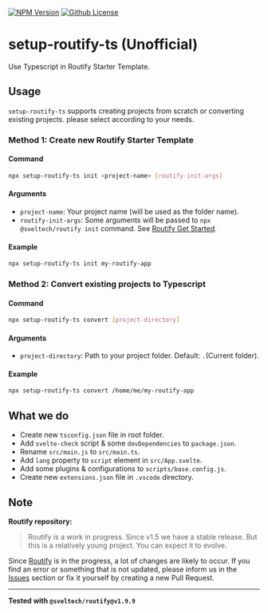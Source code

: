 [![NPM Version](https://badgen.net/npm/v/setup-routify-ts?color=red&icon=npm&label=version&cache=300)](https://npmjs.com/package/setup-routify-ts)
[![Github License](https://badgen.net/github/license/lamualfa/setup-routify-ts?color=purple&label=license&cache=300)](https://github.com/lamualfa/setup-routify-ts/blob/master/LICENSE)

# setup-routify-ts (Unofficial)

Use Typescript in Routify Starter Template.

## Usage

`setup-routify-ts` supports creating projects from scratch or converting existing projects. please select according to your needs.

### Method 1: Create new Routify Starter Template

#### Command

```bash
npx setup-routify-ts init <project-name> [routify-init-args]
```

#### Arguments

- `project-name`: Your project name (will be used as the folder name).
- `routify-init-args`: Some arguments will be passed to `npx @sveltech/routify init` command. See [Routify Get Started](https://github.com/roxiness/routify-starter#starter-templates).

#### Example

```bash
npx setup-routify-ts init my-routify-app
```

### Method 2: Convert existing projects to Typescript

#### Command

```bash
npx setup-routify-ts convert [project-directory]
```

#### Arguments

- `project-directory`: Path to your project folder. Default: `.`(Current folder).

#### Example

```bash
npx setup-routify-ts convert /home/me/my-routify-app
```

## What we do

- Create new `tsconfig.json` file in root folder.
- Add `svelte-check` script & some `devDependencies` to `package.json`.
- Rename `src/main.js` to `src/main.ts`.
- Add `lang` property to `script` element in `src/App.svelte`.
- Add some plugins & configurations to `scripts/base.config.js`.
- Create new `extensions.json` file in `.vscode` directory.

## Note

**Routify repository:**

> Routify is a work in progress. Since v1.5 we have a stable release. But this is a relatively young project. You can expect it to evolve.

Since [Routify](https://github.com/roxiness/routify) is in the progress, a lot of changes are likely to occur. If you find an error or something that is not updated, please inform us in the [Issues](https://github.com/lamualfa/setup-routify-ts/issues/new) section or fix it yourself by creating a new Pull Request.

<hr/>

**Tested with `@sveltech/routify@v1.9.9`**